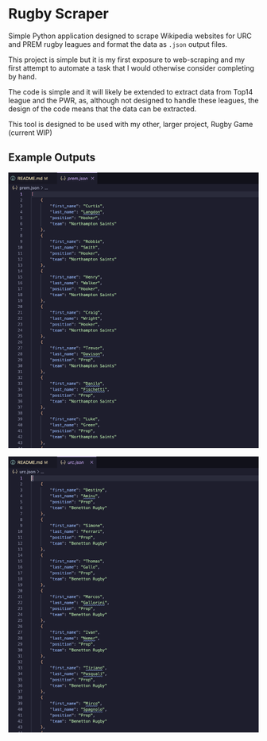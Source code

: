# Rugby Scraper

Simple Python application designed to scrape Wikipedia websites for URC and PREM rugby leagues and format the data as `.json` output files.

This project is simple but it is my first exposure to web-scraping and my first attempt to automate a task that I would otherwise consider completing by hand.

The code is simple and it will likely be extended to extract data from Top14 league and the PWR, as, although not designed to handle these leagues, the design of the code means that the data can be extracted.

This tool is designed to be used with my other, larger project, Rugby Game (current WIP)

## Example Outputs

![prem data](images/Screenshot%202025-10-21%20at%2022.03.50.png)

![urc data](images/Screenshot%202025-10-21%20at%2022.04.14.png)